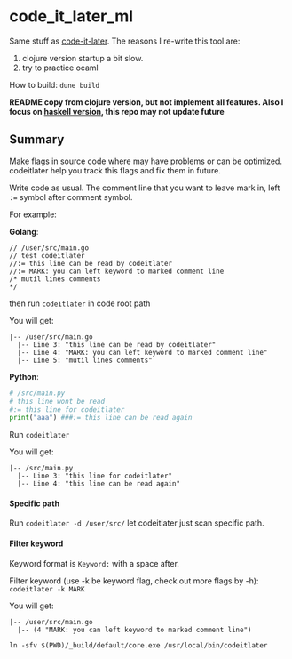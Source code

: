 # code_it_later_ml

Same stuff as [code-it-later](https://github.com/ccqpein/code-it-later). The reasons I re-write this tool are:

1. clojure version startup a bit slow.
2. try to practice ocaml

How to build:
`dune build`

**README copy from clojure version, but not implement all features. Also I focus on [haskell version](https://github.com/ccqpein/code_it_later_hs), this repo may not update future**

## Summary
Make flags in source code where may have problems or can be optimized. codeitlater help you track this flags and fix them in future.

Write code as usual. The comment line that you want to leave mark in, left `:=` symbol after comment symbol.

For example:

**Golang**:

```golang
// /user/src/main.go
// test codeitlater
//:= this line can be read by codeitlater
//:= MARK: you can left keyword to marked comment line
/* mutil lines comments
*/

```

then run `codeitlater` in code root path 

You will get:

```
|-- /user/src/main.go
  |-- Line 3: "this line can be read by codeitlater"
  |-- Line 4: "MARK: you can left keyword to marked comment line"
  |-- Line 5: "mutil lines comments"
```

**Python**:

```python
# /src/main.py
# this line wont be read
#:= this line for codeitlater
print("aaa") ###:= this line can be read again
```

Run `codeitlater`

You will get:

```
|-- /src/main.py
  |-- Line 3: "this line for codeitlater"
  |-- Line 4: "this line can be read again"
```


#### Specific path ####

Run `codeitlater -d /user/src/` let codeitlater just scan specific path.

#### Filter keyword ####

Keyword format is `Keyword:` with a space after.

Filter keyword (use -k be keyword flag, check out more flags by -h):
`codeitlater -k MARK`

You will get:

```
|-- /user/src/main.go
  |-- (4 "MARK: you can left keyword to marked comment line")
```

`ln -sfv $(PWD)/_build/default/core.exe /usr/local/bin/codeitlater`
